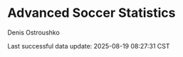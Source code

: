 # Advanced Soccer Statistics
Denis Ostroushko

<!-- gfm -->

Last successful data update: 2025-08-19 08:27:31 CST
